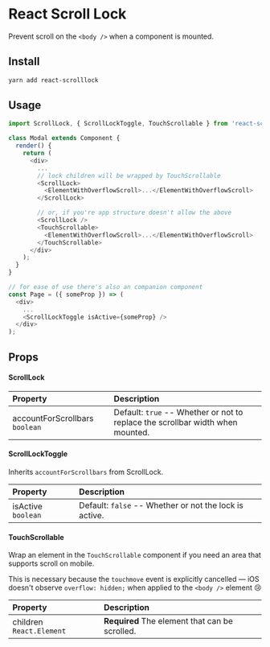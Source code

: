 # React Scroll Lock

Prevent scroll on the `<body />` when a component is mounted.

## Install

```bash
yarn add react-scrolllock
```

## Usage

```js
import ScrollLock, { ScrollLockToggle, TouchScrollable } from 'react-scrolllock';

class Modal extends Component {
  render() {
    return (
      <div>
        ...
        // lock children will be wrapped by TouchScrollable
        <ScrollLock>
          <ElementWithOverflowScroll>...</ElementWithOverflowScroll>
        </ScrollLock>

        // or, if you're app structure doesn't allow the above
        <ScrollLock />
        <TouchScrollable>
          <ElementWithOverflowScroll>...</ElementWithOverflowScroll>
        </TouchScrollable>
      </div>
    );
  }
}

// for ease of use there's also an companion component
const Page = ({ someProp }) => (
  <div>
    ...
    <ScrollLockToggle isActive={someProp} />
  </div>
);
```

## Props

#### ScrollLock

| Property                       | Description                                                                    |
| :----------------------------- | :----------------------------------------------------------------------------- |
| accountForScrollbars `boolean` | Default: `true` -- Whether or not to replace the scrollbar width when mounted. |

#### ScrollLockToggle

Inherits `accountForScrollbars` from ScrollLock.

| Property           | Description                                            |
| :----------------- | :----------------------------------------------------- |
| isActive `boolean` | Default: `false` -- Whether or not the lock is active. |

#### TouchScrollable

Wrap an element in the `TouchScrollable` component if you need an area that supports scroll on mobile.

This is necessary because the `touchmove` event is explicitly cancelled &mdash; iOS doesn't observe `overflow: hidden;` when applied to the `<body />` element 😢

| Property                 | Description                                    |
| :----------------------- | :--------------------------------------------- |
| children `React.Element` | **Required** The element that can be scrolled. |
